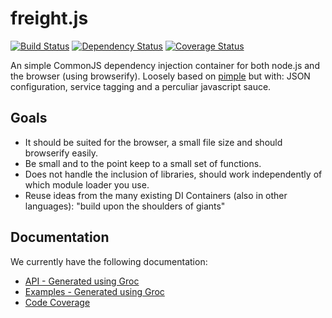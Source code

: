 freight.js
==========

[![Build Status](https://travis-ci.org/advanderveer/freight.js.png)](https://travis-ci.org/advanderveer/freight.js)
[![Dependency Status](https://david-dm.org/advanderveer/freight.js.png)](https://david-dm.org/advanderveer/freight.js)
[![Coverage Status](https://coveralls.io/repos/advanderveer/freight.js/badge.png)](https://coveralls.io/r/advanderveer/freight.js)

An simple CommonJS dependency injection container for both node.js and the browser (using browserify). Loosely based on [pimple](http://pimple.sensiolabs.org/) but with: JSON configuration, service tagging and a perculiar javascript sauce.

Goals
---------
+   It should be suited for the browser, a small file size and should browserify easily.
+   Be small and to the point keep to a small set of functions.
+   Does not handle the inclusion of libraries, should work independently of which module loader you use.
+   Reuse ideas from the many existing DI Containers (also in other languages): "build upon the shoulders of giants"

Documentation
--------------
We currently have the following documentation:

+ [API - Generated using Groc](http://advanderveer.github.io/freight.js/)
+ [Examples - Generated using Groc](http://advanderveer.github.io/freight.js/examples/)
+ [Code Coverage](http://advanderveer.github.io/freight.js/coverage/lcov-report/)

